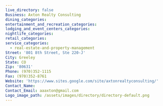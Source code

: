 ```yaml
---
live_directory: false
Business: Axton Realty Consulting
dining_categories:
entertainment_and_recreation_categories:
lodging_and_event_centers_categories:
nightlife_categories:
retail_categories:
service_categories:
  - real-estate-and-property-management
Street: '801 8th Street, Ste 220-J'
City: Greeley
State: CO
Zip: '80631'
Phone: (970)352-1115
Fax: (970)352-8761
Website: 'https://www.sites.google.com/site/axtonrealtyconsulting/'
Contact_Name:
Contact_Email: aaaxton@gmail.com
Logo_image_path: /assets/images/directory/directory-default.png
---
```



